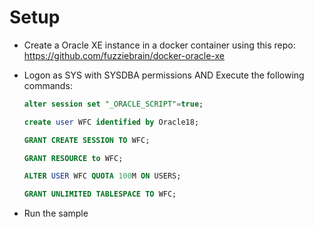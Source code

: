 ﻿# Setup

- Create a Oracle XE instance in a docker container using this repo: https://github.com/fuzziebrain/docker-oracle-xe

- Logon as SYS with SYSDBA permissions AND Execute the following commands:
    ```sql
    alter session set "_ORACLE_SCRIPT"=true; 

    create user WFC identified by Oracle18;

    GRANT CREATE SESSION TO WFC; 

    GRANT RESOURCE to WFC;

    ALTER USER WFC QUOTA 100M ON USERS;
    
    GRANT UNLIMITED TABLESPACE TO WFC;
    ```

- Run the sample
